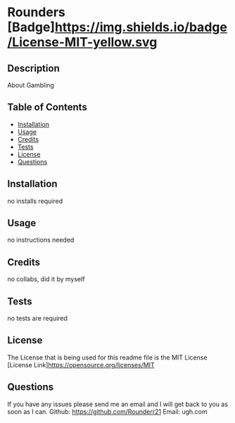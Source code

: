 # Rounders [Badge]https://img.shields.io/badge/License-MIT-yellow.svg

## Description
About Gambling

## Table of Contents
- [Installation](#installation)
- [Usage](#usage)
- [Credits](#credits)
- [Tests](#tests)
- [License](#license)
- [Questions](#quesetions)

## Installation
no installs required

## Usage
no instructions needed

## Credits
no collabs, did it by myself

## Tests
no tests are required
    
## License
The License that is being used for this readme file is the MIT License
[License Link]https://opensource.org/licenses/MIT
    

## Questions
If you have any issues please send me an email and I will get back to you as soon as I can.
Github: https://github.com/Rounderr21
Email: ugh.com
    